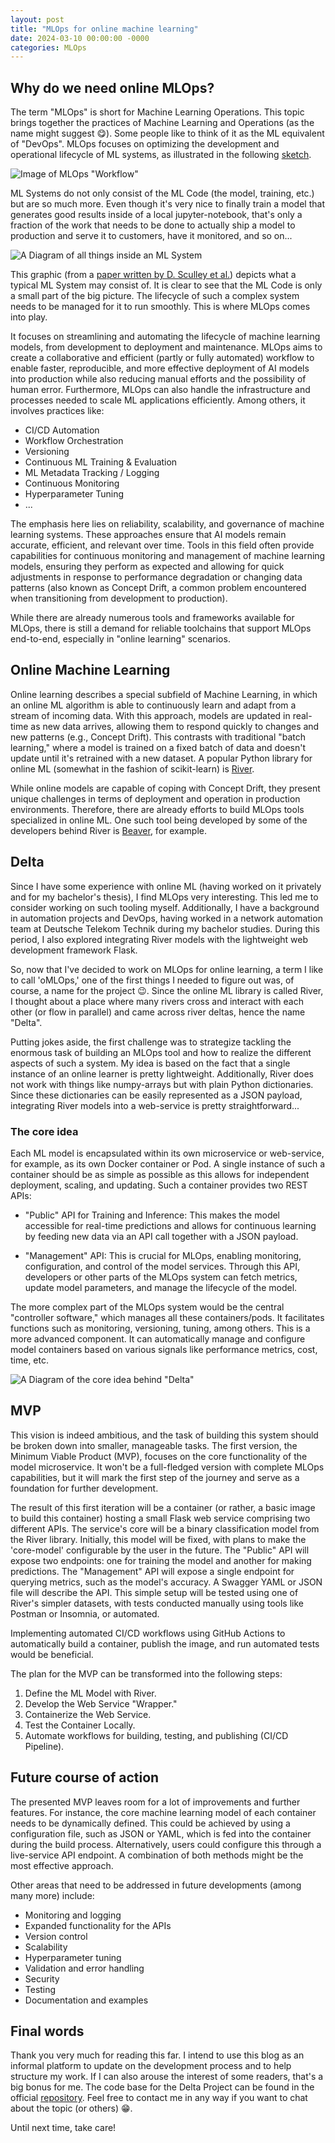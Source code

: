 ```yaml
---
layout: post
title: "MLOps for online machine learning"
date: 2024-03-10 00:00:00 -0000
categories: MLOps
---
```


## Why do we need online MLOps?
The term "MLOps" is short for Machine Learning Operations. This topic brings together the practices of Machine Learning and Operations (as the name might suggest 😋). Some people like to think of it as the ML equivalent of "DevOps". MLOps focuses on optimizing the development and operational lifecycle of ML systems, as illustrated in the following [sketch](https://ml-ops.org/content/mlops-principles).

![Image of MLOps "Workflow"](/img/MLOps.png)

ML Systems do not only consist of the ML Code (the model, training, etc.) but are so much more. Even though it's very nice to finally train a model that generates good results inside of a local jupyter-notebook, that's only a fraction of the work that needs to be done to actually ship a model to production and serve it to customers, have it monitored, and so on...

![A Diagram of all things inside an ML System](/img/MLSystems.png)

This graphic (from a [paper written by D. Sculley et al.](https://proceedings.neurips.cc/paper_files/paper/2015/file/86df7dcfd896fcaf2674f757a2463eba-Paper.pdf)) depicts what a typical ML System may consist of. It is clear to see that the ML Code is only a small part of the big picture. The lifecycle of such a complex system needs to be managed for it to run smoothly. This is where MLOps comes into play. 

It focuses on streamlining and automating the lifecycle of machine learning models, from development to deployment and maintenance. MLOps aims to create a collaborative and efficient (partly or fully automated) workflow to enable faster, reproducible, and more effective deployment of AI models into production while also reducing manual efforts and the possibility of human error. Furthermore, MLOps can also handle the infrastructure and processes needed to scale ML applications efficiently. Among others, it involves practices like:

- CI/CD Automation
- Workflow Orchestration
- Versioning
- Continuous ML Training & Evaluation
- ML Metadata Tracking / Logging
- Continuous Monitoring
- Hyperparameter Tuning
- ...

The emphasis here lies on reliability, scalability, and governance of machine learning systems. These approaches ensure that AI models remain accurate, efficient, and relevant over time. Tools in this field often provide capabilities for continuous monitoring and management of machine learning models, ensuring they perform as expected and allowing for quick adjustments in response to performance degradation or changing data patterns (also known as Concept Drift, a common problem encountered when transitioning from development to production).

While there are already numerous tools and frameworks available for MLOps, there is still a demand for reliable toolchains that support MLOps end-to-end, especially in "online learning" scenarios.

## Online Machine Learning 
Online learning describes a special subfield of Machine Learning, in which an online ML algorithm is able to continuously learn and adapt from a stream of incoming data. With this approach, models are updated in real-time as new data arrives, allowing them to respond quickly to changes and new patterns (e.g., Concept Drift). This contrasts with traditional "batch learning," where a model is trained on a fixed batch of data and doesn't update until it's retrained with a new dataset. A popular Python library for online ML (somewhat in the fashion of scikit-learn) is [River](https://github.com/online-ml/river).

While online models are capable of coping with Concept Drift, they present unique challenges in terms of deployment and operation in production environments. Therefore, there are already efforts to build MLOps tools specialized in online ML. One such tool being developed by some of the developers behind River is [Beaver](https://github.com/online-ml/beaver), for example.

## Delta 
Since I have some experience with online ML (having worked on it privately and for my bachelor's thesis), I find MLOps very interesting. This led me to consider working on such tooling myself. Additionally, I have a background in automation projects and DevOps, having worked in a network automation team at Deutsche Telekom Technik during my bachelor studies. During this period, I also explored integrating River models with the lightweight web development framework Flask.

So, now that I've decided to work on MLOps for online learning, a term I like to call 'oMLOps,' one of the first things I needed to figure out was, of course, a name for the project 😉. Since the online ML library is called River, I thought about a place where many rivers cross and interact with each other (or flow in parallel) and came across river deltas, hence the name "Delta".

Putting jokes aside, the first challenge was to strategize tackling the enormous task of building an MLOps tool and how to realize the different aspects of such a system. My idea is based on the fact that a single instance of an online learner is pretty lightweight. Additionally, River does not work with things like numpy-arrays but with plain Python dictionaries. Since these dictionaries can be easily represented as a JSON payload, integrating River models into a web-service is pretty straightforward...

### The core idea
Each ML model is encapsulated within its own microservice or web-service, for example, as its own Docker container or Pod. A single instance of such a container should be as simple as possible as this allows for independent deployment, scaling, and updating. Such a container provides two REST APIs:

- "Public" API for Training and Inference: This makes the model accessible for real-time predictions and allows for continuous learning by feeding new data via an API call together with a JSON payload. 

- "Management" API: This is crucial for MLOps, enabling monitoring, configuration, and control of the model services. Through this API, developers or other parts of the MLOps system can fetch metrics, update model parameters, and manage the lifecycle of the model.

The more complex part of the MLOps system would be the central "controller software," which manages all these containers/pods. It facilitates functions such as monitoring, versioning, tuning, among others. This is a more advanced component. It can automatically manage and configure model containers based on various signals like performance metrics, cost, time, etc.

![A Diagram of the core idea behind "Delta"](/img/oMLOps.jpg)

## MVP
This vision is indeed ambitious, and the task of building this system should be broken down into smaller, manageable tasks. The first version, the Minimum Viable Product (MVP), focuses on the core functionality of the model microservice. It won't be a full-fledged version with complete MLOps capabilities, but it will mark the first step of the journey and serve as a foundation for further development.

The result of this first iteration will be a container (or rather, a basic image to build this container) hosting a small Flask web service comprising two different APIs. The service's core will be a binary classification model from the River library. Initially, this model will be fixed, with plans to make the 'core-model' configurable by the user in the future. The "Public" API will expose two endpoints: one for training the model and another for making predictions. The "Management" API will expose a single endpoint for querying metrics, such as the model's accuracy. A Swagger YAML or JSON file will describe the API. This simple setup will be tested using one of River's simpler datasets, with tests conducted manually using tools like Postman or Insomnia, or automated.

Implementing automated CI/CD workflows using GitHub Actions to automatically build a container, publish the image, and run automated tests would be beneficial.

The plan for the MVP can be transformed into the following steps:

1. Define the ML Model with River.
2. Develop the Web Service "Wrapper."
3. Containerize the Web Service.
4. Test the Container Locally.
5. Automate workflows for building, testing, and publishing (CI/CD Pipeline).

## Future course of action  
The presented MVP leaves room for a lot of improvements and further features. For instance, the core machine learning model of each container needs to be dynamically defined. This could be achieved by using a configuration file, such as JSON or YAML, which is fed into the container during the build process. Alternatively, users could configure this through a live-service API endpoint. A combination of both methods might be the most effective approach.

Other areas that need to be addressed in future developments (among many more) include:

- Monitoring and logging
- Expanded functionality for the APIs
- Version control
- Scalability
- Hyperparameter tuning
- Validation and error handling
- Security
- Testing
- Documentation and examples

## Final words 
Thank you very much for reading this far. I intend to use this blog as an informal platform to update on the development process and to help structure my work. If I can also arouse the interest of some readers, that's a big bonus for me. The code base for the Delta Project can be found in the official [repository](https://github.com/sebiwtt/Delta). Feel free to contact me in any way if you want to chat about the topic (or others) 😁.

Until next time, take care!